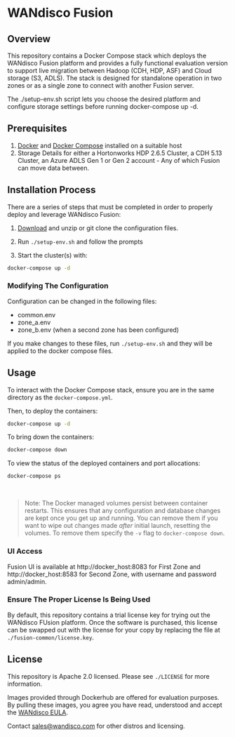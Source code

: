 # WANdisco Fusion 

## Overview
This repository contains a Docker Compose stack which deploys the WANdisco Fusion platform and provides a fully functional evaluation version to support live migration between Hadoop (CDH, HDP, ASF) and Cloud storage (S3, ADLS). The stack is designed for standalone operation in two zones or as a single zone to connect with another Fusion server. 

The ./setup-env.sh script lets you choose the desired platform and configure storage settings before running docker-compose up -d. 

## Prerequisites 
1. [Docker](https://docs.docker.com/install/overview/) and [Docker Compose](https://docs.docker.com/compose/install/) installed on a suitable host
1. Storage Details for either a Hortonworks HDP 2.6.5 Cluster, a CDH 5.13 Cluster, an Azure ADLS Gen 1 or Gen 2 account - Any of which Fusion can move data between.

## Installation Process
There are a series of steps that must be completed in order to properly deploy and leverage WANdisco Fusion:

1. [Download](https://github.com/WANdisco/fusion-docker-compose/archive/master.zip) and unzip or git clone the configuration files. 

1. Run `./setup-env.sh` and follow the prompts

1. Start the cluster(s) with:

```bash
docker-compose up -d
```

### Modifying The Configuration
Configuration can be changed in the following files:

- common.env
- zone_a.env
- zone_b.env (when a second zone has been configured)

If you make changes to these files, run `./setup-env.sh` and they will be applied to the docker compose files.

## Usage
To interact with the Docker Compose stack, ensure you are in the same directory as the `docker-compose.yml`. 

Then, to deploy the containers:
```bash
docker-compose up -d
```

To bring down the containers:
```bash
docker-compose down
```

To view the status of the deployed containers and port allocations:
```bash
docker-compose ps
```
</br>

> Note: The Docker managed volumes persist between container restarts. This ensures that any configuration and database changes are kept once you get up and running. You can remove them if you want to wipe out changes made _after_ initial launch, resetting the volumes. To remove them specify the `-v` flag to `docker-compose down`. 

### UI Access 
Fusion UI is available at http://docker_host:8083 for First Zone and http://docker_host:8583 for Second Zone, with username and password admin/admin.


### Ensure The Proper License Is Being Used
By default, this repository contains a trial license key for trying out the WANdisco FUsion platform. Once the software is purchased, this license can be swapped out with the license for your copy by replacing the file at `./fusion-common/license.key`. 

## License
This repository is Apache 2.0 licensed. Please see `./LICENSE` for more information.

Images provided through Dockerhub are offered for evaluation purposes. By pulling these images, you agree you have read, understood and accept the [WANdisco EULA](https://www.wandisco.com/eula).

Contact sales@wandisco.com for other distros and licensing. 
